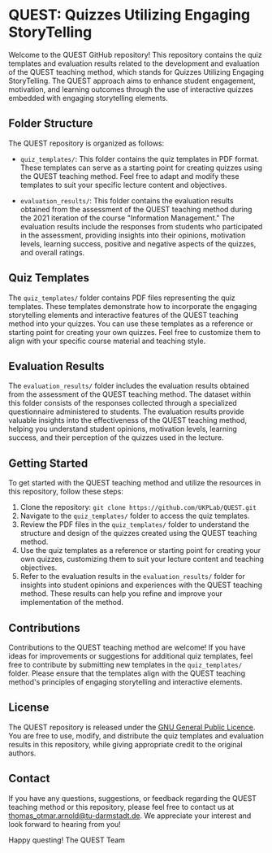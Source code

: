 # QUEST: Quizzes Utilizing Engaging StoryTelling

Welcome to the QUEST GitHub repository! This repository contains the quiz templates and evaluation results related to the development and evaluation of the QUEST teaching method, which stands for Quizzes Utilizing Engaging StoryTelling. The QUEST approach aims to enhance student engagement, motivation, and learning outcomes through the use of interactive quizzes embedded with engaging storytelling elements.

## Folder Structure

The QUEST repository is organized as follows:

- `quiz_templates/`: This folder contains the quiz templates in PDF format. These templates can serve as a starting point for creating quizzes using the QUEST teaching method. Feel free to adapt and modify these templates to suit your specific lecture content and objectives.

- `evaluation_results/`: This folder contains the evaluation results obtained from the assessment of the QUEST teaching method during the 2021 iteration of the course "Information Management." The evaluation results include the responses from students who participated in the assessment, providing insights into their opinions, motivation levels, learning success, positive and negative aspects of the quizzes, and overall ratings.

## Quiz Templates

The `quiz_templates/` folder contains PDF files representing the quiz templates. These templates demonstrate how to incorporate the engaging storytelling elements and interactive features of the QUEST teaching method into your quizzes. You can use these templates as a reference or starting point for creating your own quizzes. Feel free to customize them to align with your specific course material and teaching style.

## Evaluation Results

The `evaluation_results/` folder includes the evaluation results obtained from the assessment of the QUEST teaching method. The dataset within this folder consists of the responses collected through a specialized questionnaire administered to students. The evaluation results provide valuable insights into the effectiveness of the QUEST teaching method, helping you understand student opinions, motivation levels, learning success, and their perception of the quizzes used in the lecture.

## Getting Started

To get started with the QUEST teaching method and utilize the resources in this repository, follow these steps:

1. Clone the repository: `git clone https://github.com/UKPLab/QUEST.git`
2. Navigate to the `quiz_templates/` folder to access the quiz templates.
3. Review the PDF files in the `quiz_templates/` folder to understand the structure and design of the quizzes created using the QUEST teaching method.
4. Use the quiz templates as a reference or starting point for creating your own quizzes, customizing them to suit your lecture content and teaching objectives.
5. Refer to the evaluation results in the `evaluation_results/` folder for insights into student opinions and experiences with the QUEST teaching method. These results can help you refine and improve your implementation of the method.

## Contributions

Contributions to the QUEST teaching method are welcome! If you have ideas for improvements or suggestions for additional quiz templates, feel free to contribute by submitting new templates in the `quiz_templates/` folder. Please ensure that the templates align with the QUEST teaching method's principles of engaging storytelling and interactive elements.

## License

The QUEST repository is released under the [GNU General Public Licence](https://www.gnu.org/licenses/). You are free to use, modify, and distribute the quiz templates and evaluation results in this repository, while giving appropriate credit to the original authors.

## Contact

If you have any questions, suggestions, or feedback regarding the QUEST teaching method or this repository, please feel free to contact us at thomas_otmar.arnold@tu-darmstadt.de. We appreciate your interest and look forward to hearing from you!

Happy questing!
The QUEST Team
